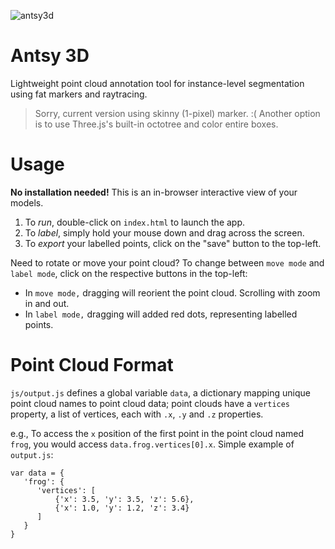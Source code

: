 ![antsy3d](https://user-images.githubusercontent.com/2068077/29349796-892f14bc-8210-11e7-876f-5864c61cfc99.gif)

# Antsy 3D
Lightweight point cloud annotation tool for instance-level segmentation using fat markers and raytracing.

> Sorry, current version using skinny (1-pixel) marker. :( Another option is to use Three.js's built-in octotree and color entire boxes.

# Usage

**No installation needed!** This is an in-browser interactive view of your models.

1. To *run*, double-click on `index.html` to launch the app.
2. To *label*, simply hold your mouse down and drag across the screen.
3. To *export* your labelled points, click on the "save" button to the top-left.

Need to rotate or move your point cloud? To change between `move mode` and `label mode`, click on the respective buttons in the top-left:
- In `move mode,` dragging will reorient the point cloud. Scrolling with zoom in and out.
- In `label mode,` dragging will added red dots, representing labelled points.

# Point Cloud Format

`js/output.js` defines a global variable `data`, a dictionary mapping unique point cloud names to point cloud data; point clouds have a `vertices` property, a list of vertices, each with `.x`, `.y` and `.z` properties.

e.g., To access the `x` position of the first point in the point cloud named `frog`, you would access `data.frog.vertices[0].x`. Simple example of `output.js`:

```
var data = {
   'frog': {
      'vertices': [
          {'x': 3.5, 'y': 3.5, 'z': 5.6},
          {'x': 1.0, 'y': 1.2, 'z': 3.4}
      ]
   }
}
```
